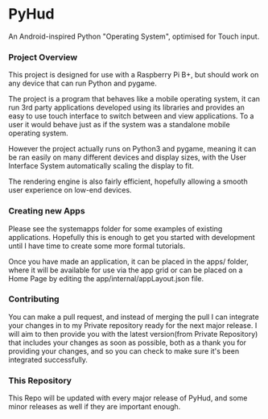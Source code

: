 # PyHud
An Android-inspired Python "Operating System", optimised for Touch input. 

### Project Overview
This project is designed for use with a Raspberry Pi B+, but should work on any device that can run Python and pygame.

The project is a program that behaves like a mobile operating system, it can run 3rd party applications developed using its libraries and provides an easy to use touch interface to switch between and view applications. To a user it would behave just as if the system was a standalone mobile operating system.

However the project actually runs on Python3 and pygame, meaning it can be ran easily on many different devices and display sizes, with the User Interface System automatically scaling the display to fit.  

The rendering engine is also fairly efficient, hopefully allowing a smooth user experience on low-end devices. 


### Creating new Apps
Please see the systemapps folder for some examples of existing applications. Hopefully this is enough to get you started with development until I have time to create some more formal tutorials.
 
Once you have made an application, it can be placed in the apps/ folder, where it will be available for use via the app grid or can be placed on a Home Page by editing the app/internal/appLayout.json file. 

### Contributing
You can make a pull request, and instead of merging the pull I can integrate your changes in to my Private repository ready for the next major release.
I will aim to then provide you with the latest version(from Private Repository) that includes your changes as soon as possible, both as a thank you for providing your changes, and so you can check to make sure it's been integrated successfully. 

### This Repository
This Repo will be updated with every major release of PyHud, and some minor releases as well if they are important enough. 
